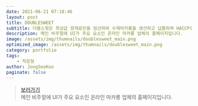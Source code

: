 ```yaml
---
date: 2021-06-21 07:18:46
layout: post
title: DOUBLESWEET
subtitle: 더블스윗은 최상급 원재료만을 엄선하여 수제마카롱을 생산하고 납품하며 HACCP(식품안전관리인증)을 받은 마카롱입니다. <sup><a href="http://doublesweet.co.kr/">#</a></sup>
description: 메인 비주얼에 UI가 주요 요소인 온라인 마카롱 업체의 홈페이지입니다.
image: /assets/img/thumnails/doublesweet_main.png
optimized_image: /assets/img/thumnails/doublesweet_main.png
category: portfolio
tags:
    - 적응형
author: JongSeoKoo
paginate: false
---
```


> <a href="/assets/portfolio/portfolio_Double_Sweet/index.html" target="_blank">보러가기</a>  
> 메인 비주얼에 UI가 주요 요소인 온라인 마카롱 업체의 홈페이지입니다.
